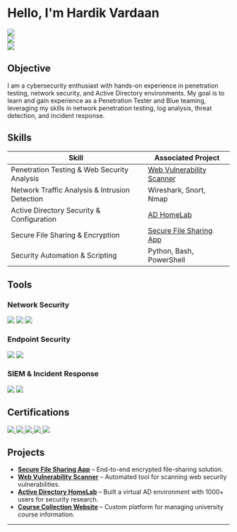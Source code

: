 # Hello, I'm Hardik Vardaan  
<a href="https://www.linkedin.com/in/hardikvardaan/"><img src="https://img.shields.io/badge/-LinkedIn-0072b1?&style=for-the-badge&logo=linkedin&logoColor=white" /></a>  
<a href="https://github.com/AtOM18"><img src="https://img.shields.io/badge/-GitHub-181717?&style=for-the-badge&logo=github&logoColor=white" /></a>  
<a href="https://app.hackthebox.com/profile/292021"><img src="https://img.shields.io/badge/-Hack_The_Box-9FEF00?&style=for-the-badge&logo=Hack%20The%20Box&logoColor=black" /></a>  
 

## Objective  
I am a cybersecurity enthusiast with hands-on experience in penetration testing, network security, and Active Directory environments. My goal is to learn and gain experience as a Penetration Tester and Blue teaming, leveraging my skills in network penetration testing, log analysis, threat detection, and incident response.  

## Skills  

| Skill                                        | Associated Project |
|----------------------------------------------|--------------------|
| Penetration Testing & Web Security Analysis | <a href="https://github.com/AtOM18/web-vulnerability-scanner">Web Vulnerability Scanner</a> |
| Network Traffic Analysis & Intrusion Detection | Wireshark, Snort, Nmap |
| Active Directory Security & Configuration | <a href="https://medium.com/@hardik.vardaan/home-lab-running-active-directory-using-oracle-virtualbox-168976ae018f">AD HomeLab</a> |
| Secure File Sharing & Encryption | <a href="https://github.com/AtOM18/SecureFileShare">Secure File Sharing App</a> |
| Security Automation & Scripting | Python, Bash, PowerShell |

## Tools  

### Network Security  
<div>
    <img src="https://img.shields.io/badge/-Wireshark-1679A7?&style=for-the-badge&logo=Wireshark&logoColor=white" />
    <img src="https://img.shields.io/badge/-Snort-EF3B2D?&style=for-the-badge&logoColor=white" />
    <img src="https://img.shields.io/badge/-Nmap-0078D4?&style=for-the-badge&logoColor=white" />
</div>  

### Endpoint Security  
<div>
    <img src="https://img.shields.io/badge/-Microsoft_Defender_for_Endpoint-00A4EF?&style=for-the-badge&logo=Microsoft&logoColor=white" />
    <img src="https://img.shields.io/badge/-BloodHound-4B275F?&style=for-the-badge&logoColor=white" />
</div>  

### SIEM & Incident Response  
<div>
    <img src="https://img.shields.io/badge/-Splunk-000000?&style=for-the-badge&logo=Splunk&logoColor=white" />
    <img src="https://img.shields.io/badge/-Elastic_SIEM-005571?&style=for-the-badge&logo=Elastic&logoColor=white" />
</div>  

## Certifications  

<div>
    <a href="https://drive.google.com/file/d/1RqoM09GESe-i7Fp5dE8uIDs9Mc6ZhlZc/view?usp=sharing">
        <img src="https://img.shields.io/badge/-CEH_Master-FF0000?&style=for-the-badge&logo=EC-Council&logoColor=white" />
    </a>
    <a href="https://drive.google.com/file/d/1L-Fk-pYlE4M-uu8FwkjWhzhiY9iO8m3q/view?usp=sharing">
        <img src="https://img.shields.io/badge/-CEH-007ACC?&style=for-the-badge&logo=EC-Council&logoColor=white" />
    </a>
    <a href="https://drive.google.com/file/d/1sINfrdtvcYvv0ce5gd4AzBATtSaXzQpD/view?usp=sharing">
        <img src="https://img.shields.io/badge/-CEH_Practical-0057A0?&style=for-the-badge&logo=EC-Council&logoColor=white" />
    </a>
    <a href="https://drive.google.com/file/d/10rjIPSR7lzIx_Y8kGQtja1XqBVB4skXu/view?usp=sharing">
        <img src="https://img.shields.io/badge/-CCT-4D4D4D?&style=for-the-badge&logo=EC-Council&logoColor=white" />
    </a>
    <a href="https://www.skillfront.com/Badges/28079834850087">
        <img src="https://img.shields.io/badge/-ISO_27001_Associate-006400?&style=for-the-badge&logoColor=white" />
    </a>
</div>



## Projects  

- **[Secure File Sharing App](https://github.com/AtOM18/SecureFileShare)** – End-to-end encrypted file-sharing solution.  
- **[Web Vulnerability Scanner](https://github.com/AtOM18/web-vulnerability-scanner)** – Automated tool for scanning web security vulnerabilities.  
- **[Active Directory HomeLab](https://medium.com/@hardik.vardaan/home-lab-running-active-directory-using-oracle-virtualbox-168976ae018f)** – Built a virtual AD environment with 1000+ users for security research.  
- **[Course Collection Website](https://github.com/AtOM18/IIITDMJ_CourseCollection)** – Custom platform for managing university course information.  

---

